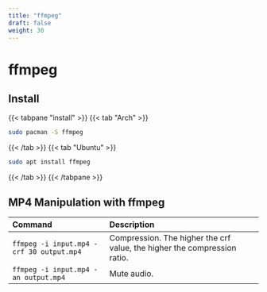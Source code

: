```yaml
---
title: "ffmpeg"
draft: false
weight: 30
---
```


# ffmpeg

## Install

{{< tabpane "install" >}}
{{< tab "Arch" >}}

```sh
sudo pacman -S ffmpeg
```

{{< /tab >}}
{{< tab "Ubuntu" >}}

```sh
sudo apt install ffmpeg
```

{{< /tab >}}
{{< /tabpane >}}

## MP4 Manipulation with ffmpeg

|Command|Description|
|:------|:----------|
|`ffmpeg -i input.mp4 -crf 30 output.mp4`|Compression. The higher the crf value, the higher the compression ratio.|
|`ffmpeg -i input.mp4 -an output.mp4`|Mute audio.|
